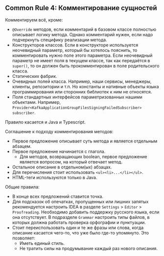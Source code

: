 ## Common Rule 4: Комментирование сущностей

Комментируем всё, кроме:
- `@Override` методов, если комментарий в базовом классе полностью описывает логику метода.
Однако комментарий нужен, если надо подчеркнуть специфику реализации метода.
- Конструкторов классов. Если в конструкторе используется неочевидный параметр, который бы хотелось пояснить,
то комментировать нужно поле этого параметра. Если неочевидный параметр не имеет поля в текущем классе,
так как передаётся в `super()`, то он должен быть прокомментирован в поле родительского класса.
- Статических фабрик.
- Очевидных полей класса. Например, наши сервисы, менеджеры, клиенты, репозитории и т.п.
Но константы и нативные объекты языка программирования или сторонних библиотек к ним не относятся.
- Поля стандартных интерфейсов параметризованных нашими объектами. Например, `Provider<KafkaApplicationGroupFilesSigningFailedSubscriber> subscriber`.

Правило касается и Java и Typescript.

Соглашение к подходу комментирования методов: 

- Первое предложение описывает суть метода и является отдельным абзацем.
- Первое предложение начинается с глагола. 
  - Для методов, возвращающих boolean, первое предложение является вопросом, на который отвечает метод.
- Остальное описание в отдельном(ых) абзацах.
- Для перечисления стоит использовать `<ul><li>...</li></ul>`.
- HTML-теги используются только в Java.

Общие правила:

- В конце всех предложений ставится точка.
- Для подсказок об опечатках, пропущенных или лишних запятых рекомендуется настроить IDEA в разделе `Settings` > `Editor` > `Proofreading`. Необходимо добавить поддержку русского языка, если она отсутствует. В подразделе `Grammar` настроить типы файлов, в которых должна работать проверка орфографии и пунктуации.
- Стоит переиспользовать один и те же фразы или слова, когда описание касается чего-то, что уже было где-то упомянуто. Это позволяет:
  - Иметь единый стиль.
  - Не тратить силы на продумывание каждый раз нового описания.

